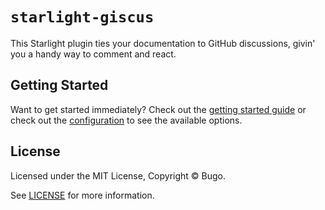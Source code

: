 # `starlight-giscus`

This Starlight plugin ties your documentation to GitHub discussions, givin' you a handy way to comment and react.

## Getting Started

Want to get started immediately? Check out the [getting started guide](https://dragomano.github.io/starlight-giscus/getting-started/) or check out the [configuration](https://dragomano.github.io/starlight-giscus/configuration/) to see the available options.

## License

Licensed under the MIT License, Copyright © Bugo.

See [LICENSE](https://github.com/dragomano/starlight-giscus/blob/main/LICENSE) for more information.
